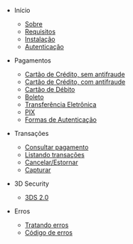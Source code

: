- Início

  - [Sobre](/)
  - [Requisitos](getting-started/requeriments.md)
  - [Instalação](getting-started/installation.md)
  - [Autenticação](getting-started/authentication.md)

- Pagamentos

  - [Cartão de Crédito, sem antifraude](payment/creditcard-without-antifraude.md)
  - [Cartão de Crédito, com antifraude](payment/creditcard-with-antifraude.md)
  - [Cartão de Débito](payment/debitcard.md)
  - [Boleto](payment/boleto.md)
  - [Transferência Eletrônica](payment/eletronict-transfer.md)
  - [PIX](payment/pix.md)
  - [Formas de Autenticação](payment/authentication.md)

- Transações

  - [Consultar pagamento](transaction/info.md)
  - [Listando transações](transaction/list.md)
  - [Cancelar/Estornar](transaction/void.md)
  - [Capturar](transaction/capture.md)

- 3D Security

  - [3DS 2.0](3ds/v2)

- Erros

  - [Tratando erros](/errors/)
  - [Código de erros](/errors/codes)